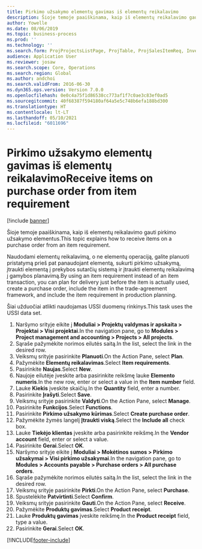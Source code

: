 ```yaml
---
title: Pirkimo užsakymo elementų gavimas iš elementų reikalavimo
description: Šioje temoje paaiškinama, kaip iš elementų reikalavimo gauti pirkimo užsakymo elementus.
author: Yowelle
ms.date: 08/06/2019
ms.topic: business-process
ms.prod: ''
ms.technology: ''
ms.search.form: ProjProjectsListPage, ProjTable, ProjSalesItemReq, InventItemIdLookupSimple, PurchCreateFromSalesOrder, VendAccountItemLookup, PurchTable, PurchEditLines
audience: Application User
ms.reviewer: josaw
ms.search.scope: Core, Operations
ms.search.region: Global
ms.author: andchoi
ms.search.validFrom: 2016-06-30
ms.dyn365.ops.version: Version 7.0.0
ms.openlocfilehash: 0e0c4a75f1d86538cc773af1f7c0ae3c83ef0ad5
ms.sourcegitcommit: 40f68387f594180af64a5e5c748b6efa188bd300
ms.translationtype: HT
ms.contentlocale: lt-LT
ms.lasthandoff: 05/10/2021
ms.locfileid: "6011696"
---
```

# <a name="receive-items-on-purchase-order-from-item-requirement"></a><span data-ttu-id="85dbd-103">Pirkimo užsakymo elementų gavimas iš elementų reikalavimo</span><span class="sxs-lookup"><span data-stu-id="85dbd-103">Receive items on purchase order from item requirement</span></span>

[!include [banner](../../includes/banner.md)]

<span data-ttu-id="85dbd-104">Šioje temoje paaiškinama, kaip iš elementų reikalavimo gauti pirkimo užsakymo elementus.</span><span class="sxs-lookup"><span data-stu-id="85dbd-104">This topic explains how to receive items on a purchase order from an item requirement.</span></span>

<span data-ttu-id="85dbd-105">Naudodami elementų reikalavimą, o ne elementų operaciją, galite planuoti pristatymą prieš pat panaudojant elementą, sukurti pirkimo užsakymą, įtraukti elementą į prekybos sutarčių sistemą ir įtraukti elementų reikalavimą į gamybos planavimą.</span><span class="sxs-lookup"><span data-stu-id="85dbd-105">By using an item requirement instead of an item transaction, you can plan for delivery just before the item is actually used, create a purchase order, include the item in the trade-agreement framework, and include the item requirement in production planning.</span></span> 

<span data-ttu-id="85dbd-106">Šiai užduočiai atlikti naudojamas USSI duomenų rinkinys.</span><span class="sxs-lookup"><span data-stu-id="85dbd-106">This task uses the USSI data set.</span></span>

1. <span data-ttu-id="85dbd-107">Naršymo srityje eikite į **Moduliai > Projektų valdymas ir apskaita > Projektai > Visi projektai**.</span><span class="sxs-lookup"><span data-stu-id="85dbd-107">In the navigation pane, go to **Modules > Project management and accounting > Projects > All projects**.</span></span>
2. <span data-ttu-id="85dbd-108">Sąraše pažymėkite norimos eilutės saitą.</span><span class="sxs-lookup"><span data-stu-id="85dbd-108">In the list, select the link in the desired row.</span></span>
3. <span data-ttu-id="85dbd-109">Veiksmų srityje pasirinkite **Planuoti**.</span><span class="sxs-lookup"><span data-stu-id="85dbd-109">On the Action Pane, select **Plan**.</span></span>
4. <span data-ttu-id="85dbd-110">Pažymėkite **Elementų reikalavimas**.</span><span class="sxs-lookup"><span data-stu-id="85dbd-110">Select **Item requirements**.</span></span>
5. <span data-ttu-id="85dbd-111">Pasirinkite **Naujas**.</span><span class="sxs-lookup"><span data-stu-id="85dbd-111">Select **New**.</span></span>
6. <span data-ttu-id="85dbd-112">Naujoje eilutėje įveskite arba pasirinkite reikšmę lauke **Elemento numeris**.</span><span class="sxs-lookup"><span data-stu-id="85dbd-112">In the new row, enter or select a value in the **Item number** field.</span></span>
7. <span data-ttu-id="85dbd-113">Lauke **Kiekis** įveskite skaičių.</span><span class="sxs-lookup"><span data-stu-id="85dbd-113">In the **Quantity** field, enter a number.</span></span>
8. <span data-ttu-id="85dbd-114">Pasirinkite **Įrašyti**.</span><span class="sxs-lookup"><span data-stu-id="85dbd-114">Select **Save**.</span></span>
9. <span data-ttu-id="85dbd-115">Veiksmų srityje pasirinkite **Valdyti**.</span><span class="sxs-lookup"><span data-stu-id="85dbd-115">On the Action Pane, select **Manage**.</span></span>
10. <span data-ttu-id="85dbd-116">Pasirinkite **Funkcijos**.</span><span class="sxs-lookup"><span data-stu-id="85dbd-116">Select **Functions**.</span></span>
11. <span data-ttu-id="85dbd-117">Pasirinkite **Pirkimo užsakymo kūrimas**.</span><span class="sxs-lookup"><span data-stu-id="85dbd-117">Select **Create purchase order**.</span></span>
12. <span data-ttu-id="85dbd-118">Pažymėkite žymės langelį **Įtraukti viską**.</span><span class="sxs-lookup"><span data-stu-id="85dbd-118">Select the **Include all** check box.</span></span>
13. <span data-ttu-id="85dbd-119">Lauke **Tiekėjo klientas** įveskite arba pasirinkite reikšmę.</span><span class="sxs-lookup"><span data-stu-id="85dbd-119">In the **Vendor account** field, enter or select a value.</span></span>
14. <span data-ttu-id="85dbd-120">Pasirinkite **Gerai**.</span><span class="sxs-lookup"><span data-stu-id="85dbd-120">Select **OK**.</span></span>
15. <span data-ttu-id="85dbd-121">Naršymo srityje eikite į **Moduliai > Mokėtinos sumos > Pirkimo užsakymai > Visi pirkimo užsakymai**.</span><span class="sxs-lookup"><span data-stu-id="85dbd-121">In the navigation pane, go to **Modules > Accounts payable > Purchase orders > All purchase orders**.</span></span>
16. <span data-ttu-id="85dbd-122">Sąraše pažymėkite norimos eilutės saitą.</span><span class="sxs-lookup"><span data-stu-id="85dbd-122">In the list, select the link in the desired row.</span></span>
17. <span data-ttu-id="85dbd-123">Veiksmų srityje pasirinkite **Pirkti**.</span><span class="sxs-lookup"><span data-stu-id="85dbd-123">On the Action Pane, select **Purchase**.</span></span>
18. <span data-ttu-id="85dbd-124">Spustelėkite **Patvirtinti**.</span><span class="sxs-lookup"><span data-stu-id="85dbd-124">Select **Confirm**.</span></span>
19. <span data-ttu-id="85dbd-125">Veiksmų srityje pasirinkite **Gauti**.</span><span class="sxs-lookup"><span data-stu-id="85dbd-125">On the Action Pane, select **Receive**.</span></span>
20. <span data-ttu-id="85dbd-126">Pažymėkite **Produktų gavimas**.</span><span class="sxs-lookup"><span data-stu-id="85dbd-126">Select **Product receipt**.</span></span>
21. <span data-ttu-id="85dbd-127">Lauke **Produktų gavimas** įveskite reikšmę.</span><span class="sxs-lookup"><span data-stu-id="85dbd-127">In the **Product receipt** field, type a value.</span></span>
22. <span data-ttu-id="85dbd-128">Pasirinkite **Gerai**.</span><span class="sxs-lookup"><span data-stu-id="85dbd-128">Select **OK**.</span></span>



[!INCLUDE[footer-include](../../includes/footer-banner.md)]